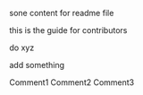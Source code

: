 sone content
for readme file

this is the guide for contributors

do xyz

add something


Comment1
Comment2
Comment3
